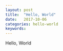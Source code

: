 ```yaml
---
layout: post
title:  "Hello, World"
date:   2017-10-06
categories: hello-world
keywords: 
---
```

Hello, World
